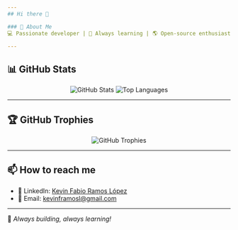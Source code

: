 ```yaml
---
## Hi there 👋  

### 🚀 About Me  
💻 Passionate developer | 🧠 Always learning | 🌎 Open-source enthusiast  

---
```


## 📊 GitHub Stats  

<p align="center">
  <img src="https://github-readme-stats-sigma-five.vercel.app/api?username=NivekTakedown&show_icons=true&theme=gotham&hide_border=false&include_all_commits=true&count_private=true" alt="GitHub Stats" />
  <img src="https://github-readme-stats-sigma-five.vercel.app/api/top-langs/?username=NivekTakedown&theme=gotham&hide_border=false&include_all_commits=true&count_private=true&layout=compact" alt="Top Languages" />
</p>

---

## 🏆 GitHub Trophies  

<p align="center">
  <img src="https://github-profile-trophy.vercel.app/?username=NivekTakedown&theme=onedark" alt="GitHub Trophies" />
</p>

---

## 📫 How to reach me  

- 💼 LinkedIn: [Kevin Fabio Ramos López](https://www.linkedin.com/in/kevin-fabio-ramos-lopez/)  
- 📧 Email: [kevinframosl@gmail.com](mailto:kevinframosl@gmail.com)  

---

🚀 *Always building, always learning!*


<!--
**NivekTakedown/NivekTakedown** is a ✨ _special_ ✨ repository because its `README.md` (this file) appears on your GitHub profile.

Here are some ideas to get you started:

- 🔭 I’m currently working on ...
- 🌱 I’m currently learning ...
- 👯 I’m looking to collaborate on ...
- 🤔 I’m looking for help with ...
- 💬 Ask me about ...
- 📫 How to reach me: ...
- 😄 Pronouns: ...
- ⚡ Fun fact: ...
-->

